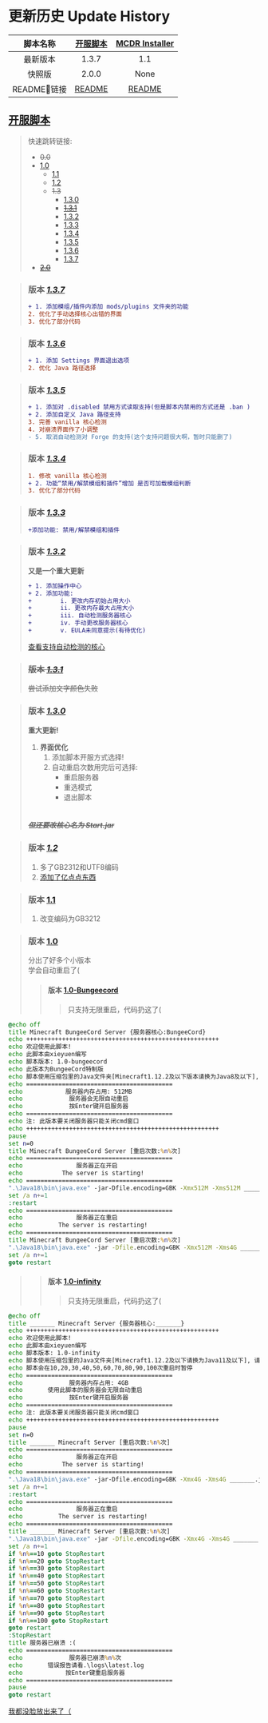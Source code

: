 # 更新历史 Update History

| 脚本名称 | [**开服脚本**](#开服脚本) | [**MCDR Installer**](#mcdr-installer) |
| :-: | :-----------: | :----------: |
| 最新版本 | 1.3.7 | 1.1 |
| 快照版 | 2.0.0 | None |
| README🔗链接 | [README](../MCDR-Installer/README.md) | [README](../MC-Server-Startup/README.MD) |

## [开服脚本](/MC-Server-Startup/README.MD#更新日志)

>快速跳转链接:
>
>- ~~0.0~~
>- [1.0](#版本-10)
>    - [1.1](#版本-11)
>    - [1.2](#版本-12)
>    - ~~1.3~~
>        - [1.3.0](#版本-130)
>        - [~~1.3.1~~](#版本-131)
>        - [1.3.2](#版本-132)
>        - [1.3.3](#版本-133)
>        - [1.3.4](#版本-134)
>        - [1.3.5](#版本-135)
>        - [1.3.6](#版本-136)
>        - [1.3.7](#版本-137)
>- [~~2.0~~](/MC-Server-Startup/README.MD#版本-200)

>### 版本 [*1.3.7*](/MC-Server-Startup/Bat-Windows/start-1.3.7-snapshot%20GBK.bat)<br>
>```diff
>+ 1. 添加模组/插件内添加 mods/plugins 文件夹的功能
>2. 优化了手动选择核心出错的界面
>3. 优化了部分代码
>```

>### 版本 [*1.3.6*](/MC-Server-Startup/Bat-Windows/start-1.3.6-snapshot%20GBK.bat)<br>
>```diff
>+ 1. 添加 Settings 界面退出选项
>2. 优化 Java 路径选择
>```

>### 版本 [*1.3.5*](/MC-Server-Startup/Bat-Windows/start-1.3.5-snapshot%20GBK.bat)<br>
>```diff
>+ 1. 添加对 .disabled 禁用方式读取支持(但是脚本内禁用的方式还是 .ban )
>+ 2. 添加自定义 Java 路径支持
>3. 完善 vanilla 核心检测
>4. 对崩溃界面作了小调整
>- 5. 取消自动检测对 Forge 的支持(这个支持问题很大啊，暂时只能删了)
>```

>### 版本 [*1.3.4*](/MC-Server-Startup/Bat-Windows/start-1.3.4-snapshot%20GBK.bat)<br>
>```diff
>1. 修改 vanilla 核心检测
>+ 2. 功能“禁用/解禁模组和插件”增加 是否可加载模组判断
>3. 优化了部分代码
>```

>### 版本 [*1.3.3*](/MC-Server-Startup/Bat-Windows/start-1.3.3-snapshot%20GBK.bat)<br>
>```diff
>+添加功能: 禁用/解禁模组和插件
>```

>### 版本 [*1.3.2*](/MC-Server-Startup/Bat-Windows/start-1.3.2-snapshot%20GBK.bat)<br>
>**又是一个重大更新**
>```diff
>+ 1. 添加操作中心
>+ 2. 添加功能: 
>+        i. 更改内存初始占用大小
>+        ii. 更改内存最大占用大小
>+        iii. 自动检测服务器核心
>+        iv. 手动更改服务器核心
>+        v. EULA未同意提示(有待优化)
>```
>[查看支持自动检测的核心](<../MC-Server-Startup/README.md#支持检测的核心> "Fabric, Quilt, Forge, Vanilla")

>### ~~版本 [*1.3.1*](/MC-Server-Startup/Bat-Windows/start-1.3.1-snapshot%20GBK.bat)~~
>~~尝试添加文字颜色失败~~

>### 版本 [*1.3.0*](/MC-Server-Startup/Bat-Windows/start-1.3_GBK.bat)<br>
>**重大更新!**
>1. **界面优化**
>    1. 添加脚本开服方式选择!
>    2. 自动重启次数用完后可选择:
>       - 重启服务器
>       - 重选模式
>       - 退出脚本
><br><br>
>
>##### ~~*但还要改核心名为 Start.jar*~~

>### 版本 [*1.2*](/MC-Server-Startup/Bat-Windows/start-1.2-snapshot%20GBK.bat)<br>
>1. 多了GB2312和UTF8编码
>2. [添加了亿点点东西](<> "但还是要自己填很多东西")

>### 版本 [1.1](/MC-Server-Startup/Bat-Windows/start-1.1-test.bat)<br>
>1. 改变编码为GB3212

>### 版本 [1.0](<#版本-200> "用更新的吧")<br>
>
>分出了好多个小版本<br>
>学会自动重启了(
>
>>#### 版本 [1.0-Bungeecord](/MC-Server-Startup/Bat-Windows/start-1.0-bungeecord.bat)<br>
>>>只支持无限重启，代码扔这了(

~~~ bat
@echo off
title Minecraft BungeeCord Server {服务器核心:BungeeCord}
echo ++++++++++++++++++++++++++++++++++++++++++++++++++++++
echo 欢迎使用此脚本! 
echo 此脚本由xieyuen编写
echo 脚本版本: 1.0-bungeecord
echo 此版本为BungeeCord特制版
echo 脚本使用压缩包里的Java文件夹[Minecraft1.12.2及以下版本请换为Java8及以下], 请将其放至服务器根目录
echo =========================================
echo            服务器内存占用: 512MB
echo             服务器会无限自动重启
echo             按Enter键开启服务器
echo =========================================
echo 注: 此版本要关闭服务器只能关闭cmd窗口
echo ++++++++++++++++++++++++++++++++++++++++++++++++++++++
pause
set n=0
title Minecraft BungeeCord Server [重启次数:%n%次]
echo =========================================
echo               服务器正在开启
echo           The server is starting!
echo =========================================
".\Java18\bin\java.exe" -jar-Dfile.encoding=GBK -Xmx512M -Xms512M _______.jar nogui
set /a n+=1 
:restart
echo =========================================
echo               服务器正在重启
echo          The server is restarting!
echo =========================================
title Minecraft BungeeCord Server [重启次数:%n%次]
".\Java18\bin\java.exe" -jar -Dfile.encoding=GBK -Xmx512M -Xms4G _______.jar nogui
set /a n+=1
goto restart
~~~

>>#### 版本 [1.0-infinity](/MC-Server-Startup/Bat-Windows/start-1.0-infinity.bat)<br>
>>>只支持无限重启，代码扔这了(

~~~ bat
@echo off
title _______ Minecraft Server {服务器核心:_______}
echo ++++++++++++++++++++++++++++++++++++++++++++++++++++++
echo 欢迎使用此脚本! 
echo 此脚本由xieyuen编写
echo 脚本版本: 1.0-infinity
echo 脚本使用压缩包里的Java文件夹[Minecraft1.12.2及以下请换为Java11及以下], 请将其放至服务器根目录
echo 脚本会在10,20,30,40,50,60,70,80,90,100次重启时暂停
echo =========================================
echo             服务器内存占用: 4GB
echo       使用此脚本的服务器会无限自动重启
echo             按Enter键开启服务器
echo =========================================
echo 注: 此版本要关闭服务器只能关闭cmd窗口
echo ++++++++++++++++++++++++++++++++++++++++++++++++++++++
pause
set n=0
title _______ Minecraft Server [重启次数:%n%次]
echo =========================================
echo               服务器正在开启
echo           The server is starting!
echo =========================================
".\Java18\bin\java.exe" -jar-Dfile.encoding=GBK -Xmx4G -Xms4G _______.jar nogui
set /a n+=1 
:restart
echo =========================================
echo               服务器正在重启
echo          The server is restarting!
echo =========================================
title _______ Minecraft Server [重启次数:%n%次]
".\Java18\bin\java.exe" -jar -Dfile.encoding=GBK -Xmx4G -Xms4G _______.jar nogui
set /a n+=1
if %n%==10 goto StopRestart
if %n%==20 goto StopRestart
if %n%==30 goto StopRestart
if %n%==40 goto StopRestart
if %n%==50 goto StopRestart
if %n%==60 goto StopRestart
if %n%==70 goto StopRestart
if %n%==80 goto StopRestart
if %n%==90 goto StopRestart
if %n%==100 goto StopRestart
goto restart
:StopRestart
title 服务器已崩溃 :(
echo =========================================
echo             服务器已崩溃%n%次
echo       错误报告请看.\logs\latest.log
echo            按Enter键重启服务器
echo =========================================
pause
goto restart
~~~

[我都没脸放出来了（](/MC-Server-Startup/Bat-Windows/start-0.0.bat "java -jar ______.jar")

<br><br><br><br><br><br><br><br><br><br><br><br><br><br><br><br><br><br><br><br><br><br><br><br><br><br><br><br><br><br><br><br><br><br><br><br><br><br><br><br><br><br><br><br><br>

---

## [MCDR Installer](/MCDR-Installer/README.md)

>### 版本 [*1.0*](/MCDR-Installer/MCDRinstaller.bat)
>1. 完成内容
>    - `安装 MCDR`
>    - `更新 MCDR`
>    - `MCDR 开启脚本的导出`
>
>2. 完成部分对英语的支持

>### 版本 [*1.1*](/MCDR-Installer/MCDRinstaller-1.1.bat)
>- 添加源码启动修正